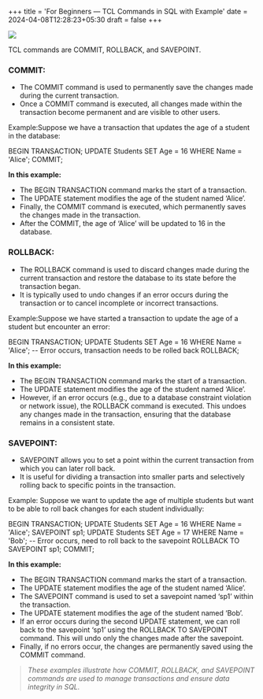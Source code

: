 +++
title = 'For Beginners — TCL Commands in SQL with Example'
date = 2024-04-08T12:28:23+05:30
draft = false
+++


![](https://cdn-images-1.medium.com/max/1600/1*avRCwOaJClWVvRGqnO11QA.jpeg)

TCL commands are COMMIT, ROLLBACK, and SAVEPOINT.

### COMMIT:

*   The COMMIT command is used to permanently save the changes made during the current transaction.
*   Once a COMMIT command is executed, all changes made within the transaction become permanent and are visible to other users.

Example:Suppose we have a transaction that updates the age of a student in the database:

BEGIN TRANSACTION; 
UPDATE Students SET Age = 16 WHERE Name = 'Alice'; 
COMMIT;

**In this example:**

*   The BEGIN TRANSACTION command marks the start of a transaction.
*   The UPDATE statement modifies the age of the student named ‘Alice’.
*   Finally, the COMMIT command is executed, which permanently saves the changes made in the transaction.
*   After the COMMIT, the age of ‘Alice’ will be updated to 16 in the database.

### ROLLBACK:

*   The ROLLBACK command is used to discard changes made during the current transaction and restore the database to its state before the transaction began.
*   It is typically used to undo changes if an error occurs during the transaction or to cancel incomplete or incorrect transactions.

Example:Suppose we have started a transaction to update the age of a student but encounter an error:

BEGIN TRANSACTION; 
UPDATE Students SET Age = 16 WHERE Name = 'Alice'; 
-- Error occurs, transaction needs to be rolled back 
ROLLBACK;

**In this example:**

*   The BEGIN TRANSACTION command marks the start of a transaction.
*   The UPDATE statement modifies the age of the student named ‘Alice’.
*   However, if an error occurs (e.g., due to a database constraint violation or network issue), the ROLLBACK command is executed. This undoes any changes made in the transaction, ensuring that the database remains in a consistent state.

### SAVEPOINT:

*   SAVEPOINT allows you to set a point within the current transaction from which you can later roll back.
*   It is useful for dividing a transaction into smaller parts and selectively rolling back to specific points in the transaction.

Example: Suppose we want to update the age of multiple students but want to be able to roll back changes for each student individually:

BEGIN TRANSACTION; 
UPDATE Students SET Age = 16 WHERE Name = 'Alice';
SAVEPOINT sp1; 
UPDATE Students SET Age = 17 WHERE Name = 'Bob'; 
-- Error occurs, need to roll back to the savepoint 
ROLLBACK TO SAVEPOINT sp1; 
COMMIT;

**In this example:**

*   The BEGIN TRANSACTION command marks the start of a transaction.
*   The UPDATE statement modifies the age of the student named ‘Alice’.
*   The SAVEPOINT command is used to set a savepoint named ‘sp1’ within the transaction.
*   The UPDATE statement modifies the age of the student named ‘Bob’.
*   If an error occurs during the second UPDATE statement, we can roll back to the savepoint ‘sp1’ using the ROLLBACK TO SAVEPOINT command. This will undo only the changes made after the savepoint.
*   Finally, if no errors occur, the changes are permanently saved using the COMMIT command.

> _These examples illustrate how COMMIT, ROLLBACK, and SAVEPOINT commands are used to manage transactions and ensure data integrity in SQL._